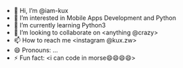 - 👋 Hi, I’m @iam-kux
- 👀 I’m interested in Mobile Apps Development and Python
- 🌱 I’m currently learning Python3
- 💞️ I’m looking to collaborate on <anything @crazy>
- 📫 How to reach me <instagram @kux.zw>
- 😄 Pronouns: ...
- ⚡ Fun fact: <i can code in morse😄😄😄😄>

<!---
iam-kux/iam-kux is a ✨ special ✨ repository because its `README.md` (this file) appears on your GitHub profile.
You can click the Preview link to take a look at your changes.
--->
